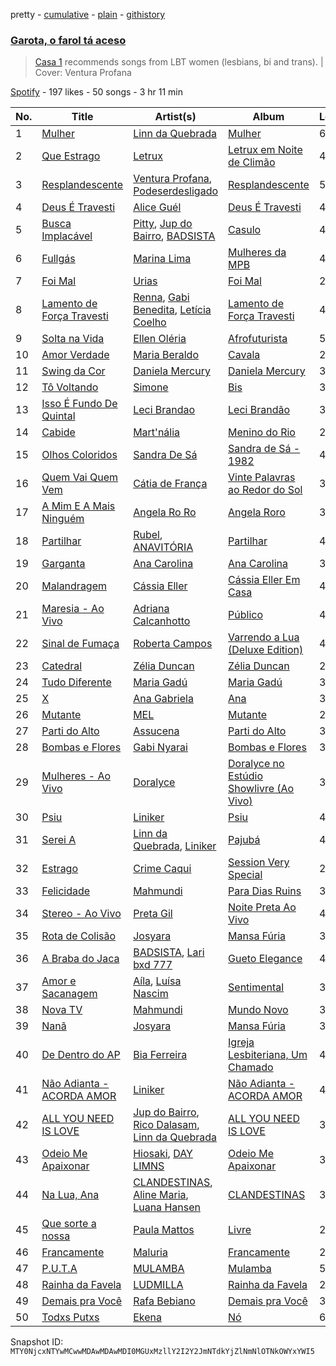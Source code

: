 pretty - [cumulative](/playlists/cumulative/37i9dQZF1DWXYjHx7A35pj.md) - [plain](/playlists/plain/37i9dQZF1DWXYjHx7A35pj) - [githistory](https://github.githistory.xyz/mackorone/spotify-playlist-archive/blob/main/playlists/plain/37i9dQZF1DWXYjHx7A35pj)

### [Garota, o farol tá aceso](https://open.spotify.com/playlist/37i9dQZF1DWXYjHx7A35pj)

> <a href="http://casaum.org/">Casa 1</a> recommends songs from LBT women \(lesbians, bi and trans\)\. \| Cover:  Ventura Profana

[Spotify](https://open.spotify.com/user/spotify) - 197 likes - 50 songs - 3 hr 11 min

| No. | Title | Artist(s) | Album | Length |
|---|---|---|---|---|
| 1 | [Mulher](https://open.spotify.com/track/2ufmiGf9zDBGQduFiZxmPs) | [Linn da Quebrada](https://open.spotify.com/artist/5gGBopc7iw8yLqwxfPIv3t) | [Mulher](https://open.spotify.com/album/0vFncbf40Go3GXJ9DQX3Ky) | 6:20 |
| 2 | [Que Estrago](https://open.spotify.com/track/46r3QfRhbsNZOVB8jgngYA) | [Letrux](https://open.spotify.com/artist/4U1VRNe8VwcTAA6ShGyuke) | [Letrux em Noite de Climão](https://open.spotify.com/album/7fjCl4UUhvatyhujWTaebT) | 4:09 |
| 3 | [Resplandescente](https://open.spotify.com/track/1Qsujm4AeX5SJiWaINneFQ) | [Ventura Profana](https://open.spotify.com/artist/5OtKmdYx2SsAzr6RjrwAip), [Podeserdesligado](https://open.spotify.com/artist/3UiYxofVeRJ0fFkYbdljwG) | [Resplandescente](https://open.spotify.com/album/1tInVt9Pz2JeqiwrHlujz7) | 5:08 |
| 4 | [Deus É Travesti](https://open.spotify.com/track/5UYLVuUy0r0htgKYEjkXRt) | [Alice Guél](https://open.spotify.com/artist/64voDtcB8UgIPjcHeR37xN) | [Deus É Travesti](https://open.spotify.com/album/4jIW6pHwiP1lrVfmJutiel) | 4:06 |
| 5 | [Busca Implacável](https://open.spotify.com/track/5YYkq6B7VKAnCG7KBavhW4) | [Pitty](https://open.spotify.com/artist/2dmQ0vMD3THLMcz7DsvfaT), [Jup do Bairro](https://open.spotify.com/artist/0gfL54JIv5ufwbMZC61ZGf), [BADSISTA](https://open.spotify.com/artist/0KdLlx7p42yA7aftp3dgpb) | [Casulo](https://open.spotify.com/album/3vw9NeHgpbpHjc0Wxy78dl) | 4:08 |
| 6 | [Fullgás](https://open.spotify.com/track/42ChWRndfQZ4AdoUXylEF1) | [Marina Lima](https://open.spotify.com/artist/28IcRPf399RPv4TUiZ7uol) | [Mulheres da MPB](https://open.spotify.com/album/5xmXt1N4JJU6oupEeC2z2B) | 4:07 |
| 7 | [Foi Mal](https://open.spotify.com/track/4hMjHubjzbhbJ7yOcYJQgP) | [Urias](https://open.spotify.com/artist/6BXiBj4eAZsiynbcmSRHUs) | [Foi Mal](https://open.spotify.com/album/3lyJq0y5LfHEXycMqzsKoB) | 2:45 |
| 8 | [Lamento de Força Travesti](https://open.spotify.com/track/2Ul6uDCXoEQNpZ417lxcxW) | [Renna](https://open.spotify.com/artist/2FzvCkPajfas2wwFVKVKjn), [Gabi Benedita](https://open.spotify.com/artist/2BoOcwBm55BOC1IaRIVoOs), [Letícia Coelho](https://open.spotify.com/artist/0Cw72Fmn9WVO8yEm7aby9L) | [Lamento de Força Travesti](https://open.spotify.com/album/2TK83D9uz49cEsxjLbkeaK) | 4:07 |
| 9 | [Solta na Vida](https://open.spotify.com/track/2t3AEtcowZSSSs8SK0DSSb) | [Ellen Oléria](https://open.spotify.com/artist/2Lw4xNNXMrVhYWLNTmBo7B) | [Afrofuturista](https://open.spotify.com/album/3gSFsmka0DgSlOHj5bqRvi) | 5:19 |
| 10 | [Amor Verdade](https://open.spotify.com/track/6LPvDoyXpThibOnu4677uB) | [Maria Beraldo](https://open.spotify.com/artist/2433aSyXTs1Mnhss4lFqHW) | [Cavala](https://open.spotify.com/album/2VW7FzFPVuGetRhV8J7jt9) | 2:21 |
| 11 | [Swing da Cor](https://open.spotify.com/track/4QvN1r5iloT7eKvx6mjNdq) | [Daniela Mercury](https://open.spotify.com/artist/2krrkKvM52JgvfGu2Uewbg) | [Daniela Mercury](https://open.spotify.com/album/0nTyaheFM5NuVVNrC74yJA) | 3:39 |
| 12 | [Tô Voltando](https://open.spotify.com/track/5uC78PdEHcsrwCYRL8qhCO) | [Simone](https://open.spotify.com/artist/0sgV4klGs1Y1dgbBi28JlD) | [Bis](https://open.spotify.com/album/2Awa8CKAgEIDldae3BeqmP) | 3:57 |
| 13 | [Isso É Fundo De Quintal](https://open.spotify.com/track/3UDX9t8WuQ0jYjt80gcdKN) | [Leci Brandao](https://open.spotify.com/artist/5iiQvuDCnlXoK8iAhydW0u) | [Leci Brandão](https://open.spotify.com/album/4AnfgQ4FOryX8qy0w1xzm6) | 3:48 |
| 14 | [Cabide](https://open.spotify.com/track/6Uhnj8W9qflWLavYUfHkPJ) | [Mart'nália](https://open.spotify.com/artist/4EUuQxMNowMUEs5gu4BzBX) | [Menino do Rio](https://open.spotify.com/album/48katkMd5Hkb14rUEgo0YO) | 2:33 |
| 15 | [Olhos Coloridos](https://open.spotify.com/track/45XopGhwYSgooiewaZNsSd) | [Sandra De Sá](https://open.spotify.com/artist/5Rxz1EE4Jj08mu40vlrqHv) | [Sandra de Sá \- 1982](https://open.spotify.com/album/7wB73SnTyYvV1PV0XNP9ol) | 4:27 |
| 16 | [Quem Vai Quem Vem](https://open.spotify.com/track/5Jkl4ADkfDH5mHgx3sM0m1) | [Cátia de França](https://open.spotify.com/artist/0Pn49e9KBqcekfXpSAGgAM) | [Vinte Palavras ao Redor do Sol](https://open.spotify.com/album/1ZBQq9OK0WC1Ti35wLNhgi) | 3:03 |
| 17 | [A Mim E A Mais Ninguém](https://open.spotify.com/track/0DJvmpvbh1BBBYjAj89XfK) | [Angela Ro Ro](https://open.spotify.com/artist/4oqEOTTnqopPdYFYz0i61Y) | [Angela Roro](https://open.spotify.com/album/5b9KqfZmD65KQNs6vD4VBd) | 3:05 |
| 18 | [Partilhar](https://open.spotify.com/track/1PQRwFvNM7xV65bIkHmDtx) | [Rubel](https://open.spotify.com/artist/0slVGXBggrLglTLNKbeEyW), [ANAVITÓRIA](https://open.spotify.com/artist/1sPg5EHuQXTMElpZ4iUgXe) | [Partilhar](https://open.spotify.com/album/1pbjhsgtyc5hOVNaaz6tpN) | 4:22 |
| 19 | [Garganta](https://open.spotify.com/track/7ggsCVhoqrOJOyDXDvWBlB) | [Ana Carolina](https://open.spotify.com/artist/4HP9KltldfmkH2M2pQozzN) | [Ana Carolina](https://open.spotify.com/album/4cLlfzzQAr7ZXIIv2OG2xG) | 3:35 |
| 20 | [Malandragem](https://open.spotify.com/track/1EQ0RjamZKJhSUZmV8uBVs) | [Cássia Eller](https://open.spotify.com/artist/10naVTwNjE50daQVrN0bXh) | [Cássia Eller Em Casa](https://open.spotify.com/album/6T6Vo6ACxuxdFRS3b3uKtY) | 4:10 |
| 21 | [Maresia \- Ao Vivo](https://open.spotify.com/track/37Z5WN0siOyxgTl5h1dk8J) | [Adriana Calcanhotto](https://open.spotify.com/artist/72f733zGuCPEzCSLs9wOVi) | [Público](https://open.spotify.com/album/5rZSelFMehsRmVV0wBlqTR) | 4:11 |
| 22 | [Sinal de Fumaça](https://open.spotify.com/track/3tsbkFwqwPBG4DYWvyzLEg) | [Roberta Campos](https://open.spotify.com/artist/5CC2At3k0Xnyc5s9yHdyax) | [Varrendo a Lua \(Deluxe Edition\)](https://open.spotify.com/album/0cUBCO5cOvR80fKEDJ18TJ) | 4:03 |
| 23 | [Catedral](https://open.spotify.com/track/4tBZUrAviVgUzeTIiJLEe9) | [Zélia Duncan](https://open.spotify.com/artist/2zDJszdrISx9K4L5hvWT33) | [Zélia Duncan](https://open.spotify.com/album/2AUF4ExZvmPN38OTKtBHrl) | 2:50 |
| 24 | [Tudo Diferente](https://open.spotify.com/track/383DJSY68n0evEG7Y0q2KN) | [Maria Gadú](https://open.spotify.com/artist/3uCu2WgyG0Iw50ylOYDSpH) | [Maria Gadú](https://open.spotify.com/album/60zdKaNDD0nMnM90ndtcGF) | 3:37 |
| 25 | [X](https://open.spotify.com/track/0yxu73Lfmnu96II1VxvpfQ) | [Ana Gabriela](https://open.spotify.com/artist/6a9WLQ5NsIV7U2qB16uFWD) | [Ana](https://open.spotify.com/album/03EODNJC2L3f9Yq6QrgEJX) | 3:46 |
| 26 | [Mutante](https://open.spotify.com/track/7kTTnno8q1kjwfj8gGfQg8) | [MEL](https://open.spotify.com/artist/3gjrLHmv3vMvjIXPPeUP2L) | [Mutante](https://open.spotify.com/album/6Y2zujexTc4TaKBnoVYHPu) | 2:22 |
| 27 | [Parti do Alto](https://open.spotify.com/track/3i3MTd1KjiPSZCe8ybaIOV) | [Assucena](https://open.spotify.com/artist/4JUqukNJyqVXHjdRlFcFu8) | [Parti do Alto](https://open.spotify.com/album/0HUIJKXaWjrVKTdAyFNWWN) | 3:08 |
| 28 | [Bombas e Flores](https://open.spotify.com/track/5cx2xDYO7jANWBWWeM6DTg) | [Gabi Nyarai](https://open.spotify.com/artist/0IB5Ndp2YZyowbTFcBjPxx) | [Bombas e Flores](https://open.spotify.com/album/2sbjPhAQBP2Q2EZ50nuVTv) | 3:05 |
| 29 | [Mulheres \- Ao Vivo](https://open.spotify.com/track/7tf5FipBCRrNi1FKkVXJl4) | [Doralyce](https://open.spotify.com/artist/2y04NODkS9eKJV33k3VZBU) | [Doralyce no Estúdio Showlivre \(Ao Vivo\)](https://open.spotify.com/album/6hYNf67Kld5mMAonGFhDxx) | 3:20 |
| 30 | [Psiu](https://open.spotify.com/track/3aMOVCxQt9Xhoy1MdygCcv) | [Liniker](https://open.spotify.com/artist/2O6q06oNcmOIPg1qidSU3C) | [Psiu](https://open.spotify.com/album/71oJRTxnV00wZA0NwPRH0v) | 4:57 |
| 31 | [Serei A](https://open.spotify.com/track/4pfxefygvuMNU3zuBP02LM) | [Linn da Quebrada](https://open.spotify.com/artist/5gGBopc7iw8yLqwxfPIv3t), [Liniker](https://open.spotify.com/artist/2O6q06oNcmOIPg1qidSU3C) | [Pajubá](https://open.spotify.com/album/5xyoM3kQr3FJSGk2CVP6du) | 4:19 |
| 32 | [Estrago](https://open.spotify.com/track/41J9X7DKBKJKSIJaHjsQkg) | [Crime Caqui](https://open.spotify.com/artist/4WddE3seM79T6fOoIk6fwo) | [Session Very Special](https://open.spotify.com/album/0o7hnJFHgGxGWb8cKSdMkn) | 2:49 |
| 33 | [Felicidade](https://open.spotify.com/track/4u0emMk7ppDIqRfeEbYJ36) | [Mahmundi](https://open.spotify.com/artist/6hfNZcbKvjpOnhhkFVKyt7) | [Para Dias Ruins](https://open.spotify.com/album/4EsFZtXhyj9RHiRb2V0eMT) | 3:31 |
| 34 | [Stereo \- Ao Vivo](https://open.spotify.com/track/6ELz4VKQ30jkp3uOZXkPis) | [Preta Gil](https://open.spotify.com/artist/1i2xi8v7H0aXgMNZcOaYzB) | [Noite Preta Ao Vivo](https://open.spotify.com/album/4wLDFVDOFuOyXnf8jGT3HR) | 4:11 |
| 35 | [Rota de Colisão](https://open.spotify.com/track/25P5KayLFrV4nOb6FHl7wV) | [Josyara](https://open.spotify.com/artist/39ta5eWDuRNCloJ4oJRJMC) | [Mansa Fúria](https://open.spotify.com/album/4XHQHm6GlK5oZMTQtcWKo8) | 3:45 |
| 36 | [A Braba do Jaca](https://open.spotify.com/track/4Dqamp1bT0B8cFgK1gZZtb) | [BADSISTA](https://open.spotify.com/artist/0KdLlx7p42yA7aftp3dgpb), [Lari bxd 777](https://open.spotify.com/artist/3UnCbsra63A5dhNr8mWY03) | [Gueto Elegance](https://open.spotify.com/album/3xPaseb2bsgVYawCnQRuCf) | 4:27 |
| 37 | [Amor e Sacanagem](https://open.spotify.com/track/74KhL2RSFJK0o2hNwBnuA2) | [Aíla](https://open.spotify.com/artist/3OtIWdfvw95ikh5dpiNop3), [Luísa Nascim](https://open.spotify.com/artist/5j1I6HLmRd52lplPaEl6uU) | [Sentimental](https://open.spotify.com/album/1mVMdjPiXrkk30gBrgxPmK) | 3:14 |
| 38 | [Nova TV](https://open.spotify.com/track/2iioYzrQmgoSJAfvHz22vY) | [Mahmundi](https://open.spotify.com/artist/6hfNZcbKvjpOnhhkFVKyt7) | [Mundo Novo](https://open.spotify.com/album/5Mbvp3MgeFweJ4T1xrQ52N) | 3:23 |
| 39 | [Nanã](https://open.spotify.com/track/6PW0Oe1zwAP5IG6bQP4pWs) | [Josyara](https://open.spotify.com/artist/39ta5eWDuRNCloJ4oJRJMC) | [Mansa Fúria](https://open.spotify.com/album/4XHQHm6GlK5oZMTQtcWKo8) | 3:49 |
| 40 | [De Dentro do AP](https://open.spotify.com/track/4dTQw3ElTwrTSlA0JcVs8s) | [Bia Ferreira](https://open.spotify.com/artist/0Aj4m8El9TdnqyVHhkuloa) | [Igreja Lesbiteriana, Um Chamado](https://open.spotify.com/album/0ElU2CZRo8BffDKE1bXB8z) | 4:46 |
| 41 | [Não Adianta \- ACORDA AMOR](https://open.spotify.com/track/74r1hHLcjEzB8fsVdDtIdA) | [Liniker](https://open.spotify.com/artist/2O6q06oNcmOIPg1qidSU3C) | [Não Adianta \- ACORDA AMOR](https://open.spotify.com/album/3t1KzM26ZEfFA85a0cNdcH) | 4:19 |
| 42 | [ALL YOU NEED IS LOVE](https://open.spotify.com/track/0J2qxktJGqE5yZluCnDOdZ) | [Jup do Bairro](https://open.spotify.com/artist/0gfL54JIv5ufwbMZC61ZGf), [Rico Dalasam](https://open.spotify.com/artist/5nbaj9RaJdFNlS5ZxoqN97), [Linn da Quebrada](https://open.spotify.com/artist/5gGBopc7iw8yLqwxfPIv3t) | [ALL YOU NEED IS LOVE](https://open.spotify.com/album/6Pn3FJ3vIbj7kIbPnrRQem) | 3:37 |
| 43 | [Odeio Me Apaixonar](https://open.spotify.com/track/0GUkMgDJPlYRQcGO85Oq7B) | [Hiosaki](https://open.spotify.com/artist/7wYvRV1aFfU9UlGDxoZQFY), [DAY LIMNS](https://open.spotify.com/artist/1x1qM3ZqHhJOn11m42svnc) | [Odeio Me Apaixonar](https://open.spotify.com/album/0qGEyeZEeBVN0HxKhMY2eR) | 3:26 |
| 44 | [Na Lua, Ana](https://open.spotify.com/track/4OVLFLPMSnfKE5XrpEKG0j) | [CLANDESTINAS](https://open.spotify.com/artist/5j9v5dYqQMIGAXXwnU6s1J), [Aline Maria](https://open.spotify.com/artist/4gNsND1dU0SF53rIvyMgys), [Luana Hansen](https://open.spotify.com/artist/54haKd8Kh0SpC4Ae0afDwi) | [CLANDESTINAS](https://open.spotify.com/album/2sSro0ljjBYv0lMi22Uo0g) | 3:36 |
| 45 | [Que sorte a nossa](https://open.spotify.com/track/0tAANXgeIce2HTAXSz5kFz) | [Paula Mattos](https://open.spotify.com/artist/03lJxNYml1ArLjcZLxfIvz) | [Livre](https://open.spotify.com/album/5HZ7WQpwuVC0xccuyCWAZ6) | 2:40 |
| 46 | [Francamente](https://open.spotify.com/track/3vmArANivBdKrVTk31MuNC) | [Maluria](https://open.spotify.com/artist/7JBLPessKgwsHZFOHpPgKk) | [Francamente](https://open.spotify.com/album/1onP44DuGC2RTz4u0zJSjK) | 2:41 |
| 47 | [P.U.T.A](https://open.spotify.com/track/4OS4ZoHyoMyPoKI8ghBp48) | [MULAMBA](https://open.spotify.com/artist/6wd8OZcCaRQNDIMz6SPNGN) | [Mulamba](https://open.spotify.com/album/0han2tAT7RwCo8z5CRk6pj) | 5:04 |
| 48 | [Rainha da Favela](https://open.spotify.com/track/3vu864xi5Xis9VfOsJpmXu) | [LUDMILLA](https://open.spotify.com/artist/3CDoRporvSjdzTrm99a3gi) | [Rainha da Favela](https://open.spotify.com/album/6GbNAks50cyJFMDhiMdVj8) | 2:40 |
| 49 | [Demais pra Você](https://open.spotify.com/track/1b1kyDwLDfU89YSYTSZw1u) | [Rafa Bebiano](https://open.spotify.com/artist/04Rb8FMdiPjqcHJVl3VysK) | [Demais pra Você](https://open.spotify.com/album/6FmG4yFefTuGJZohMBB0rP) | 3:49 |
| 50 | [Todxs Putxs](https://open.spotify.com/track/6nwlb4lBpiWSycx0Pq5LPP) | [Ekena](https://open.spotify.com/artist/25epDJS6g5Qp9VwVw2gtQZ) | [Nó](https://open.spotify.com/album/1JCDCeKGs8BTJROLdcCeoj) | 6:23 |

Snapshot ID: `MTY0NjcxNTYwMCwwMDAwMDAwMDI0MGUxMzllY2I2Y2JmNTdkYjZlNmNlOTNkOWYxYWI5`
